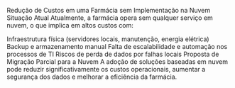 Redução de Custos em uma Farmácia sem Implementação na Nuvem
Situação Atual
Atualmente, a farmácia opera sem qualquer serviço em nuvem, o que implica em altos custos com:

Infraestrutura física (servidores locais, manutenção, energia elétrica)
Backup e armazenamento manual
Falta de escalabilidade e automação nos processos de TI
Riscos de perda de dados por falhas locais
Proposta de Migração Parcial para a Nuvem
A adoção de soluções baseadas em nuvem pode reduzir significativamente os custos operacionais, aumentar a segurança dos dados e melhorar a eficiência da farmácia.
